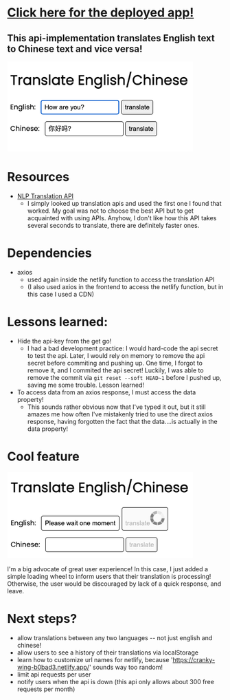 # [Click here for the deployed app!](https://cranky-wing-b0bad3.netlify.app/)
## This api-implementation translates English text to Chinese text and vice versa!

![main](./github_images/main.png)

# Resources

- [NLP Translation API](https://rapidapi.com/gofitech/api/nlp-translation/)
  - I simply looked up translation apis and used the first one I found that worked. My goal was not to choose the best API but to get acquainted with using APIs. Anyhow, I don't like how this API takes several seconds to translate, there are definitely faster ones.

# Dependencies

- axios
  - used again inside the netlify function to access the translation API
  - (I also used axios in the frontend to access the netlify function, but in this case I used a CDN)

# Lessons learned:

- Hide the api-key from the get go!
  - I had a bad development practice: I would hard-code the api secret to test the api. Later, I would rely on memory to remove the api secret before commiting and pushing up. One time, I forgot to remove it, and I commited the api secret! Luckily, I was able to remove the commit via `git reset --soft HEAD~1` before I pushed up, saving me some trouble. Lesson learned!
- To access data from an axios response, I must access the data property!
  - This sounds rather obvious now that I've typed it out, but it still amazes me how often I've mistakenly tried to use the direct axios response, having forgotten the fact that the data....is actually in the data property!

# Cool feature
![main](./github_images/loading.png)

I'm a big advocate of great user experience!  In this case, I just added a simple loading wheel to inform users that their translation is processing!  Otherwise, the user would be discouraged by lack of a quick response, and leave.

# Next steps?
- allow translations between any two languages -- not just english and chinese!
- allow users to see a history of their translations via localStorage
- learn how to customize url names for netlify, because 'https://cranky-wing-b0bad3.netlify.app/' sounds way too random!
- limit api requests per user
- notify users when the api is down (this api only allows about 300 free requests per month)
